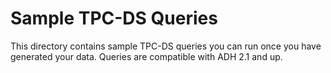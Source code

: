 Sample TPC-DS Queries
=====================

This directory contains sample TPC-DS queries you can run once you have generated your data. Queries are compatible with ADH 2.1 and up.
